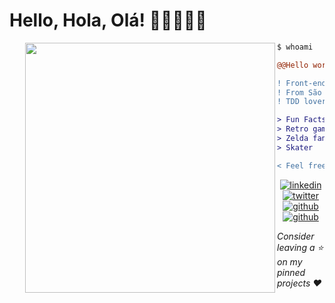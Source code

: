 # Hello, Hola, Olá! 👋👩🏻‍💻💜

<img align="left" width="400" style="margin-left: 25px" src="https://user-images.githubusercontent.com/78176435/173198155-c2b15450-afa2-4a66-844d-2abf25185f4a.gif"/>

```diff
$ whoami

@@Hello world, I'm Sabrina@@

! Front-end developer;
! From São Paulo - Brazil;
! TDD lover ♥;

> Fun Facts:
> Retro game collector
> Zelda fan
> Skater

< Feel free to contact me if you want! ▼
```

<div align="center">

[![linkedin](https://user-images.githubusercontent.com/78176435/173202937-008cc248-1a30-49a0-878f-2b0d59aeb0ac.png)](https://www.linkedin.com/in/saazbarros/)
[![twitter](https://user-images.githubusercontent.com/78176435/173201844-53214bdb-0a16-44d9-aafc-967f64f18082.png)](https://twitter.com/punkypixy)
[![github](https://user-images.githubusercontent.com/78176435/173201842-d2eb74bf-a612-4bc2-bcb4-2d4ab19a1cd0.png)](https://github.com/SabrinaBarros)
[![github](https://user-images.githubusercontent.com/78176435/173203001-a9e88659-a3f5-4aff-9db5-d243dcfb429e.png)](https://dev.to/sabrinabarros)

</div>

*Consider leaving a ⭐ on my pinned projects ❤️*
